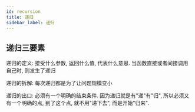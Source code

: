 ```yaml
---
id: recursion
title: 递归
sidebar_label: 递归
---
```


## 递归三要素

递归的定义: 接受什么参数, 返回什么值, 代表什么意思. 当函数直接或者间接调⽤⾃⼰时, 则发⽣了递归

递归的拆解: 每次递归都是为了让问题规模变⼩

递归的出⼝: 必须有⼀个明确的结束条件. 因为递归就是有"递"有"归", 所以必须又有一个明确的点, 到了这个点, 就不用"递下去", 而是开始"归来".
